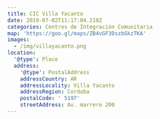 ```yaml
---
title: CIC Villa Yacanto
date: 2019-07-02T11:17:04.218Z
categories: Centros de Integración Comunitaria
map: 'https://goo.gl/maps/ZB4vGF3DszbGkzTKA'
images:
  - /img/villayacanto.png
location:
  '@type': Place
  address:
    '@type': PostalAddress
    addressCountry: AR
    addressLocality: Villa Yacanto
    addressRegion: Cordoba
    postalCode: ' 5197'
    streetAddress: Av. marrero 200
---
```



